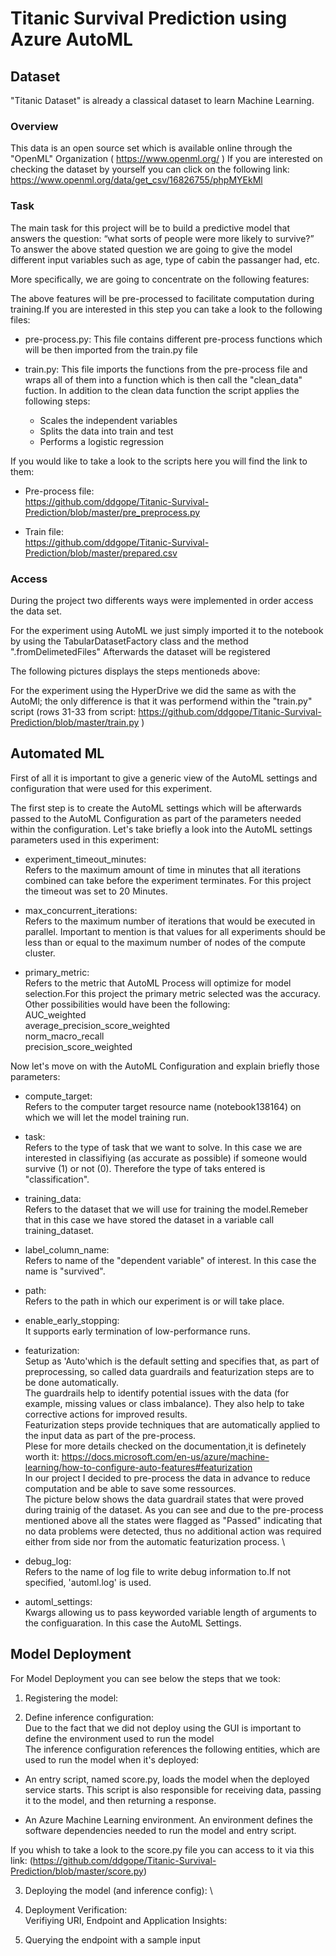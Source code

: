 # Titanic Survival Prediction using Azure AutoML

## Dataset
"Titanic Dataset" is already a classical dataset to learn Machine Learning.

### Overview
This data is an open source set which is available online through the "OpenML" Organization ( https://www.openml.org/ ) 
If you are interested on checking the dataset by yourself you can click on the following link: https://www.openml.org/data/get_csv/16826755/phpMYEkMl

### Task
The main task for this project will be to build a predictive model that answers the question: “what sorts of people were more likely to survive?” 
To answer the above stated question we are going to give the model different input variables such as age, type of cabin the passanger had, etc.

More specifically, we are going to concentrate on the following features:
 
The above features will be pre-processed to facilitate computation during training.If you are interested in this step you can take a look to the following files:

- pre-process.py:
This file contains different pre-process functions which will be then imported from the train.py file

- train.py:
This file imports the functions from the pre-process file and wraps all of them into a function which is then call the "clean_data" fuction.
In addition to the clean data function the script applies the following steps:
  - Scales the independent variables
  - Splits the data into train and test
  - Performs a logistic regression

If you would like to take a look to the scripts here you will find the link to them:

- Pre-process file: \
https://github.com/ddgope/Titanic-Survival-Prediction/blob/master/pre_preprocess.py

- Train file: \
https://github.com/ddgope/Titanic-Survival-Prediction/blob/master/prepared.csv



### Access
During the project two differents ways were implemented in order access the data set.

For the experiment using AutoML we just simply imported it to the notebook by using the TabularDatasetFactory class and the method ".fromDelimetedFiles"
Afterwards the dataset will be registered

The following pictures displays the steps mentioneds above: 


For the experiment using the HyperDrive we did the same as with the AutoMl; the only difference is that it was performend within the "train.py" script (rows 31-33 from script: https://github.com/ddgope/Titanic-Survival-Prediction/blob/master/train.py )


## Automated ML
First of all it is important to give a generic view of the AutoML settings and configuration that were used for this experiment.

The first step is to create the AutoML settings which will be afterwards passed to the AutoML Configuration as part of the parameters needed within the configuration.
Let's take briefly a look into the AutoML settings parameters used in this experiment:

- experiment_timeout_minutes:\
Refers to the maximum amount of time in minutes that all iterations combined can take before the experiment terminates. For this project the timeout was set to 20 Minutes.

- max_concurrent_iterations: \
Refers to the maximum number of iterations that would be executed in parallel. Important to mention is that values for all experiments should be less than or equal to the maximum number of nodes of the compute cluster.

- primary_metric: \
Refers to the metric that AutoML Process will optimize for model selection.For this project the primary metric selected was the accuracy. Other possibilities would have been the   following: \
  AUC_weighted \
  average_precision_score_weighted \
  norm_macro_recall \
  precision_score_weighted

Now let's move on with the AutoML Configuration and explain briefly those parameters:

- compute_target: \
Refers to the computer target resource name (notebook138164) on which we will let the model training run.

- task: \
Refers to the type of task that we want to solve. In this case we are interested in classifiying (as accurate as possible) if someone would survive (1) or not (0). Therefore the type of taks entered is "classification".

- training_data: \
Refers to the dataset that we will use for training the model.Remeber that in this case we have stored the dataset in a variable call training_dataset.

- label_column_name: \
Refers to name of the "dependent variable" of interest. In this case the name is "survived".

- path: \
Refers to the path in which our experiment is or will take place.

- enable_early_stopping: \
It supports early termination of low-performance runs.

- featurization: \
Setup as 'Auto'which is the default setting and specifies that, as part of preprocessing, so called data guardrails and featurization steps are to be done automatically. \
The guardrails help to identify potential issues with the data (for example, missing values or class imbalance). They also help to take corrective actions for improved results.\
Featurization steps provide techniques that are automatically applied to the input data as part of the pre-process.\
Plese for more details checked on the documentation,it is definetely worth it: 
https://docs.microsoft.com/en-us/azure/machine-learning/how-to-configure-auto-features#featurization \
In our project I decided to pre-process the data in advance to reduce computation and be able to save some ressources.\
The picture below shows the data guardrail states that were proved during trainig of the dataset. As you can see and due to the pre-process mentioned above all the states were flagged as "Passed" indicating that no data problems were detected, thus no additional action was required either from side nor from the automatic featurization process. \
 

- debug_log: \
Refers to the name of log file to write debug information to.If not specified, 'automl.log' is used.

- automl_settings: \
Kwargs allowing us to pass keyworded variable length of arguments to the configuaration. In this case the AutoML Settings.

## Model Deployment
For Model Deployment you can see below the steps that we took:

1) Registering the model:  

2) Define inference configuration: \
Due to the fact that we did not deploy using the GUI is important to define the environment used to run the model \
The inference configuration references the following entities, which are used to run the model when it's deployed:

- An entry script, named score.py, loads the model when the deployed service starts. This script is also responsible for receiving data, passing it to the model, and then returning a response.

- An Azure Machine Learning environment. An environment defines the software dependencies needed to run the model and entry script.

If you whish to take a look to the score.py file you can access to it via this link:
(https://github.com/ddgope/Titanic-Survival-Prediction/blob/master/score.py)


3) Deploying the model (and inference config): \

4) Deployment Verification: \
Verifiying URI, Endpoint and Application Insights:

5) Querying the endpoint with a sample input

